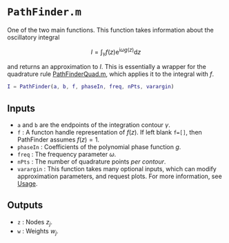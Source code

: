 # `PathFinder.m`

One of the two main functions. This function takes information about the oscillatory integral

$$
I = \int_\gamma f(z)\mathrm{e}^{\mathrm{i}\omega g(z)}\mathrm{d} z
$$

and returns an approximation to $I$. This is essentially a wrapper for the quadrature rule [PathFinderQuad.m](PathFinderQuad.md), which applies it to the integral with $f$.

```matlab
I = PathFinder(a, b, f, phaseIn, freq, nPts, varargin)
```

## Inputs
* `a` and `b` are the endpoints of the integration contour $\gamma$.
*  `f` : A functon handle representation of $f(z)$. If left blank `f=[]`, then PathFinder assumes $f(z)=1$.
* `phaseIn` : Coefficients of the polynomial phase function $g$.
* `freq` : The frequency parameter $\omega$.
* `nPts` : The number of quadrature points *per contour*. 
* `varargin` : This function takes many optional inputs, which can modify approximation parameters, and request plots. For more information, see [Usage](../../usage/index.md).

## Outputs
* `z` : Nodes $z_j$.
* `w` : Weights $w_j$.